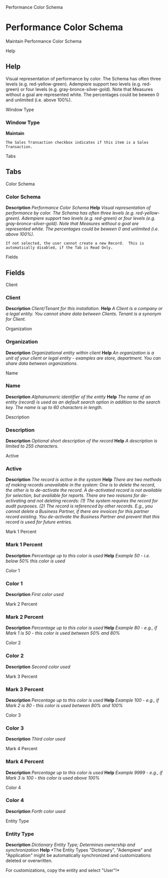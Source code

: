 
Performance Color Schema
# Performance Color Schema


Maintain Performance Color Schema

Help
## Help

Visual representation of performance by color.  The Schema has often three levels (e.g. red-yellow-green).  Adempiere support two levels (e.g. red-green) or four levels (e.g. gray-bronce-silver-gold).  Note that Measures without a goal are represented white.  The percentages could be beween 0 and unlimited (i.e. above 100%).

Window Type
### Window Type

**Maintain**

```
The Sales Transaction checkbox indicates if this item is a Sales Transaction.
```

Tabs
## Tabs


Color Schema
### Color Schema

**Description**
 *Performance Color Schema*
**Help**
 *Visual representation of performance by color.  The Schema has often three levels (e.g. red-yellow-green).  Adempiere support two levels (e.g. red-green) or four levels (e.g. gray-bronce-silver-gold).  Note that Measures without a goal are represented white.  The percentages could be beween 0 and unlimited (i.e. above 100%).*

```
If not selected, the user cannot create a new Record.  This is automatically disabled, if the Tab is Read Only.
```
Fields
## Fields


Client
### Client

**Description**
 *Client/Tenant for this installation.*
**Help**
 *A Client is a company or a legal entity. You cannot share data between Clients. Tenant is a synonym for Client.*

Organization
### Organization

**Description**
 *Organizational entity within client*
**Help**
 *An organization is a unit of your client or legal entity - examples are store, department. You can share data between organizations.*

Name
### Name

**Description**
 *Alphanumeric identifier of the entity*
**Help**
 *The name of an entity (record) is used as an default search option in addition to the search key. The name is up to 60 characters in length.*

Description
### Description

**Description**
 *Optional short description of the record*
**Help**
 *A description is limited to 255 characters.*

Active
### Active

**Description**
 *The record is active in the system*
**Help**
 *There are two methods of making records unavailable in the system: One is to delete the record, the other is to de-activate the record. A de-activated record is not available for selection, but available for reports.
There are two reasons for de-activating and not deleting records:
(1) The system requires the record for audit purposes.
(2) The record is referenced by other records. E.g., you cannot delete a Business Partner, if there are invoices for this partner record existing. You de-activate the Business Partner and prevent that this record is used for future entries.*

Mark 1 Percent
### Mark 1 Percent

**Description**
 *Percentage up to this color is used*
**Help**
 *Example 50 - i.e. below 50% this color is used*

Color 1
### Color 1

**Description**
 *First color used*

Mark 2 Percent
### Mark 2 Percent

**Description**
 *Percentage up to this color is used*
**Help**
 *Example 80 - e.g., if Mark 1 is 50 - this color is used between 50% and 80%*

Color 2
### Color 2

**Description**
 *Second color used*

Mark 3 Percent
### Mark 3 Percent

**Description**
 *Percentage up to this color is used*
**Help**
 *Example 100 - e.g., if Mark 2 is 80 - this color is used between 80% and 100%*

Color 3
### Color 3

**Description**
 *Third color used*

Mark 4 Percent
### Mark 4 Percent

**Description**
 *Percentage up to this color is used*
**Help**
 *Example 9999 - e.g., if Mark 3 is 100 - this color is used above 100%*

Color 4
### Color 4

**Description**
 *Forth color used*

Entity Type
### Entity Type

**Description**
 *Dictionary Entity Type; Determines ownership and synchronization*
**Help**
 *The Entity Types "Dictionary", "Adempiere" and "Application" might be automatically synchronized and customizations deleted or overwritten.  

For customizations, copy the entity and select "User"!*
